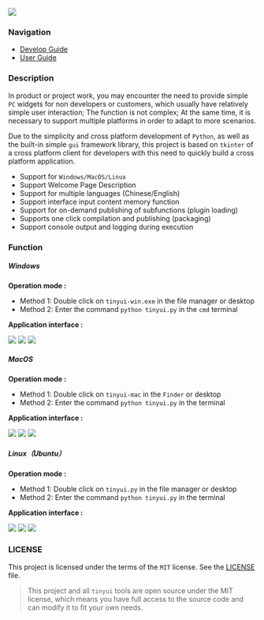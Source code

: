 ![](readme.assets/15.png)

### Navigation

-   [Develop Guide](develop-guide-en.md)
-   [User Guide](user-guide-en.md)

### Description

In product or project work, you may encounter the need to provide simple `PC` widgets for non developers or customers, which usually have relatively simple user interaction; The function is not complex; At the same time, it is necessary to support multiple platforms in order to adapt to more scenarios.

Due to the simplicity and cross platform development of `Python`,  as well as the built-in simple `gui` framework library, this project is based on `tkinter` of a cross platform client for developers with this need to quickly build a cross platform application.

-   Support for `Windows/MacOS/Linux`
-   Support Welcome Page Description
-   Support for multiple languages (Chinese/English)
-   Support interface input content memory function
-   Support for on-demand publishing of subfunctions (plugin loading)
-   Supports one click compilation and publishing (packaging)
-   Support console output and logging during execution

### Function

##### Windows

**Operation mode :** 

-   Method 1:  Double click on `tinyui-win.exe` in the file manager or desktop
-   Method 2:  Enter the command `python tinyui.py` in the `cmd` terminal

**Application interface :**

![](readme.assets/12.jpg)
![](readme.assets/13.jpg)
![](readme.assets/14.jpg)

##### MacOS

**Operation mode :** 

-   Method 1:  Double click on `tinyui-mac` in the `Finder` or desktop
-   Method 2:  Enter the command `python tinyui.py` in the terminal

**Application interface :**

![](readme.assets/18.png)
![](readme.assets/19.png)
![](readme.assets/20.png)

##### Linux（Ubuntu）

**Operation mode :** 

-   Method 1:  Double click on `tinyui.py` in the file manager or desktop
-   Method 2:  Enter the command `python tinyui.py` in the terminal

**Application interface :**

![](readme.assets/3.png)
![](readme.assets/2.png)
![](readme.assets/4.png)

### LICENSE

This project is licensed under the terms of the `MIT` license. See the [LICENSE](LICENSE) file.

>   This project and all `tinyui` tools are open source under the MIT license, which means you have full access to the source code and can modify it to fit your own needs. 

